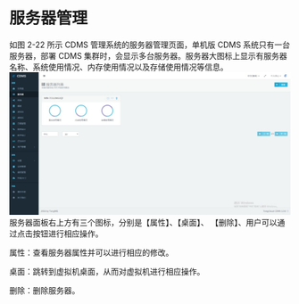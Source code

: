 # **服务器管理**

如图 2-22 所示 CDMS 管理系统的服务器管理页面，单机版 CDMS 系统只有一台服务器，部署 CDMS 集群时，会显示多台服务器。服务器大图标上显示有服务器名称、系统使用情况、内存使用情况以及存储使用情况等信息。![](/assets/服务器管理.jpg)服务器面板右上方有三个图标，分别是【属性】、【桌面】、 【删除】、用户可以通过点击按钮进行相应操作。

属性：查看服务器属性并可以进行相应的修改。

桌面：跳转到虚拟机桌面，从而对虚拟机进行相应操作。

删除：删除服务器。 



